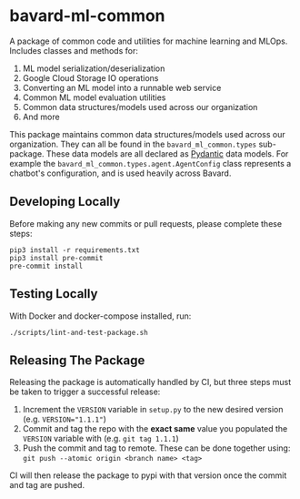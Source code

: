 # bavard-ml-common

A package of common code and utilities for machine learning and MLOps. Includes classes and methods for:

1. ML model serialization/deserialization
2. Google Cloud Storage IO operations
3. Converting an ML model into a runnable web service
4. Common ML model evaluation utilities
5. Common data structures/models used across our organization
6. And more

This package maintains common data structures/models used across our organization. They can all be found in the `bavard_ml_common.types` sub-package. These data models are all declared as [Pydantic](https://pydantic-docs.helpmanual.io/) data models. For example the `bavard_ml_common.types.agent.AgentConfig` class represents a chatbot's configuration, and is used heavily across Bavard.

## Developing Locally

Before making any new commits or pull requests, please complete these steps:

```
pip3 install -r requirements.txt
pip3 install pre-commit
pre-commit install
```

## Testing Locally

With Docker and docker-compose installed, run:

```
./scripts/lint-and-test-package.sh
```

## Releasing The Package

Releasing the package is automatically handled by CI, but three steps must be taken to trigger a successful release:

1. Increment the `VERSION` variable in `setup.py` to the new desired version (e.g. `VERSION="1.1.1"`)
2. Commit and tag the repo with the **exact same** value you populated the `VERSION` variable with (e.g. `git tag 1.1.1`)
3. Push the commit and tag to remote. These can be done together using: `git push --atomic origin <branch name> <tag>`

CI will then release the package to pypi with that version once the commit and tag are pushed.
